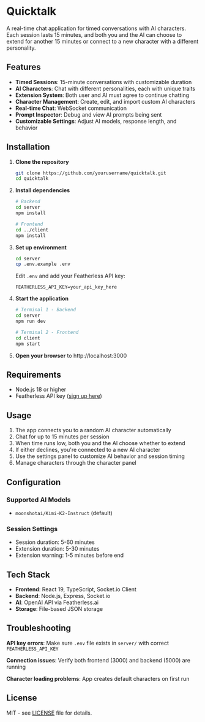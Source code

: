 # Quicktalk

A real-time chat application for timed conversations with AI characters. Each session lasts 15 minutes, and both you and the AI can choose to extend for another 15 minutes or connect to a new character with a different personality.

## Features

- **Timed Sessions**: 15-minute conversations with customizable duration
- **AI Characters**: Chat with different personalities, each with unique traits
- **Extension System**: Both user and AI must agree to continue chatting
- **Character Management**: Create, edit, and import custom AI characters
- **Real-time Chat**: WebSocket communication
- **Prompt Inspector**: Debug and view AI prompts being sent
- **Customizable Settings**: Adjust AI models, response length, and behavior

## Installation

1. **Clone the repository**
   ```bash
   git clone https://github.com/yourusername/quicktalk.git
   cd quicktalk
   ```

2. **Install dependencies**
   ```bash
   # Backend
   cd server
   npm install
   
   # Frontend
   cd ../client
   npm install
   ```

3. **Set up environment**
   ```bash
   cd server
   cp .env.example .env
   ```
   
   Edit `.env` and add your Featherless API key:
   ```
   FEATHERLESS_API_KEY=your_api_key_here
   ```

4. **Start the application**
   ```bash
   # Terminal 1 - Backend
   cd server
   npm run dev
   
   # Terminal 2 - Frontend
   cd client
   npm start
   ```

5. **Open your browser** to http://localhost:3000

## Requirements

- Node.js 18 or higher
- Featherless API key ([sign up here](https://featherless.ai))

## Usage

1. The app connects you to a random AI character automatically
2. Chat for up to 15 minutes per session
3. When time runs low, both you and the AI choose whether to extend
4. If either declines, you're connected to a new AI character
5. Use the settings panel to customize AI behavior and session timing
6. Manage characters through the character panel

## Configuration

### Supported AI Models
- `moonshotai/Kimi-K2-Instruct` (default)

### Session Settings
- Session duration: 5-60 minutes
- Extension duration: 5-30 minutes  
- Extension warning: 1-5 minutes before end

## Tech Stack

- **Frontend**: React 19, TypeScript, Socket.io Client
- **Backend**: Node.js, Express, Socket.io
- **AI**: OpenAI API via Featherless.ai
- **Storage**: File-based JSON storage

## Troubleshooting

**API key errors**: Make sure `.env` file exists in `server/` with correct `FEATHERLESS_API_KEY`

**Connection issues**: Verify both frontend (3000) and backend (5000) are running

**Character loading problems**: App creates default characters on first run

## License

MIT - see [LICENSE](LICENSE) file for details.